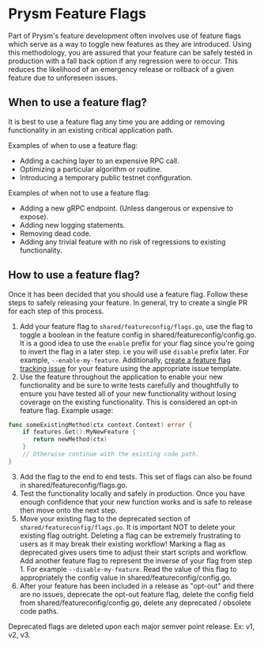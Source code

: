 # Prysm Feature Flags

Part of Prysm's feature development often involves use of feature flags which serve as a way to
toggle new features as they are introduced. Using this methodology, you are assured that your
feature can be safely tested in production with a fall back option if any regression were to occur.
This reduces the likelihood of an emergency release or rollback of a given feature due to
unforeseen issues.

## When to use a feature flag?

It is best to use a feature flag any time you are adding or removing functionality in an existing
critical application path. 

Examples of when to use a feature flag:

- Adding a caching layer to an expensive RPC call.
- Optimizing a particular algorithm or routine.
- Introducing a temporary public testnet configuration.

Examples of when not to use a feature flag:

- Adding a new gRPC endpoint. (Unless dangerous or expensive to expose).
- Adding new logging statements.
- Removing dead code.
- Adding any trivial feature with no risk of regressions to existing functionality.

## How to use a feature flag?

Once it has been decided that you should use a feature flag. Follow these steps to safely
releasing your feature. In general, try to create a single PR for each step of this process.

1. Add your feature flag to `shared/featureconfig/flags.go`, use the flag to toggle a boolean in the
feature config in shared/featureconfig/config.go. It is a good idea to use the `enable` prefix for
your flag since you're going to invert the flag in a later step. i.e you will use `disable` prefix
later. For example, `--enable-my-feature`. Additionally, [create a feature flag tracking issue](https://github.com/Kevionte/prysm_beacon/issues/new?template=feature_flag.md) 
for your feature using the appropriate issue template.
2. Use the feature throughout the application to enable your new functionality and be sure to write
tests carefully and thoughtfully to ensure you have tested all of your new functionality without losing
coverage on the existing functionality. This is considered an opt-in feature flag. Example usage:
```go
func someExistingMethod(ctx context.Context) error {
    if features.Get().MyNewFeature {
       return newMethod(ctx)
    }
    // Otherwise continue with the existing code path.
}
``` 
3. Add the flag to the end to end tests. This set of flags can also be found in shared/featureconfig/flags.go. 
4. Test the functionality locally and safely in production. Once you have enough confidence that
your new function works and is safe to release then move onto the next step.
5. Move your existing flag to the deprecated section of `shared/featureconfig/flags.go`. It is
important NOT to delete your existing flag outright. Deleting a flag can be extremely frustrating
to users as it may break their existing workflow! Marking a flag as deprecated gives users time to
adjust their start scripts and workflow. Add another feature flag to represent the inverse of your
flag from step 1. For example `--disable-my-feature`. Read the value of this flag to appropriately
the config value in shared/featureconfig/config.go.
6. After your feature has been included in a release as "opt-out" and there are no issues,
deprecate the opt-out feature flag, delete the config field from shared/featureconfig/config.go,
delete any deprecated / obsolete code paths.

Deprecated flags are deleted upon each major semver point release. Ex: v1, v2, v3.
